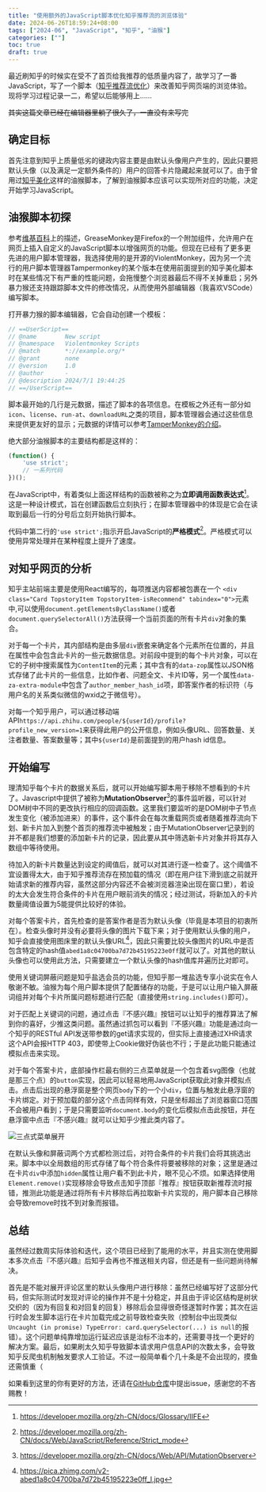 ```yaml
---
title: "使用额外的JavaScript脚本优化知乎推荐流的浏览体验"
date: 2024-06-26T18:59:24+08:00
tags: ["2024-06", "JavaScript", "知乎", "油猴"]
categories: [""]
toc: true
draft: true
---
```


最近刷知乎的时候实在受不了首页给我推荐的低质量内容了，故学习了一番JavaScript，写了一个脚本（[知乎推荐流优化](https://greasyfork.org/zh-CN/scripts/498139-%E7%9F%A5%E4%B9%8E%E6%8E%A8%E8%8D%90%E6%B5%81%E4%BC%98%E5%8C%96)）来改善知乎网页端的浏览体验。现将学习过程记录一二，希望以后能够用上……

~~其实这篇文章已经在编辑器里躺了很久了，一直没有来写完~~

## 确定目标  

首先注意到知乎上质量低劣的键政内容主要是由默认头像用户产生的，因此只要把默认头像（以及满足一定额外条件的）用户的回答卡片隐藏起来就可以了。由于曾用过[知乎美化](https://greasyfork.org/zh-CN/scripts/412212-%E7%9F%A5%E4%B9%8E%E7%BE%8E%E5%8C%96)这样的油猴脚本，了解到油猴脚本应该可以实现所对应的功能，决定开始学习JavaScript。  

## 油猴脚本初探  

参考[维基百科](https://zh.wikipedia.org/wiki/Greasemonkey)上的描述，GreaseMonkey是Firefox的一个附加组件，允许用户在网页上插入自定义的JavaScript脚本以增强网页的功能。但现在已经有了更多更先进的用户脚本管理器，我选择使用的是开源的ViolentMonkey，因为另一个流行的用户脚本管理器Tampermonkey的某个版本在使用前面提到的知乎美化脚本时在某些情况下有严重的性能问题，会拖慢整个浏览器最后不得不关掉重启；另外暴力猴还支持跟踪脚本文件的修改情况，从而使用外部编辑器（我喜欢VSCode）编写脚本。  

打开暴力猴的脚本编辑器，它会自动创建一个模板：  

```javascript  
// ==UserScript==
// @name        New script 
// @namespace   Violentmonkey Scripts
// @match       *://example.org/*
// @grant       none
// @version     1.0
// @author      -
// @description 2024/7/1 19:44:25
// ==/UserScript==
```

脚本最开始的几行是元数据，描述了脚本的各项信息。在模板之外还有一部分如`icon`、`license`、`run-at`、`downloadURL`之类的项目，脚本管理器会通过这些信息来提供更友好的显示；元数据的详情可以参考[TamperMonkey的介绍](https://www.tampermonkey.net/documentation.php?locale=en)。  

绝大部分油猴脚本的主要结构都是这样的：  

```javascript
(function() {
    'use strict';
    // 一系列代码
})();
```

在JavaScript中，有着类似上面这样结构的函数被称之为**立即调用函数表达式**[^1]。这是一种设计模式，旨在创建函数后立刻执行；在脚本管理器中的体现是它会在读取到最后一行的分号后立刻开始执行脚本。  

代码中第二行的`'use strict';`指示开启JavaScript的**严格模式**[^2]。严格模式可以使用异常处理并在某种程度上提升了速度。  

## 对知乎网页的分析  

知乎主站前端主要是使用React编写的，每项推送内容都被包裹在一个
`<div class="Card TopstoryItem TopstoryItem-isRecommend" tabindex="0">`元素中,可以使用`document.getElementsByClassName()`或者`document.querySelectorAll()`方法获得一个当前页面的所有卡片`div`对象的集合。  

对于每一个卡片，其内部结构是由多层`div`嵌套来确定各个元素所在位置的，并且在属性中会包含此卡片的一些元数据信息。对前段中提到的每个卡片对象，可以在它的子树中搜索属性为`ContentItem`的元素；其中含有的`data-zop`属性以JSON格式存储了此卡片的一些信息，比如作者、问题全文、卡片ID等，另一个属性`data-za-extra-module`中包含了`author_member_hash_id`项，即答案作者的标识符（与用户名的关系类似微信的wxid之于微信号）。  

对每一个知乎用户，可以通过移动端API`https://api.zhihu.com/people/${userId}/profile?profile_new_version=1`来获得此用户的公开信息，例如头像URL、回答数量、关注者数量、答案数量等；其中`${userId}`是前面提到的用户hash id信息。  

## 开始编写  

理清知乎每个卡片的数据关系后，就可以开始编写脚本用于移除不想看到的卡片了。Javascript中提供了被称为**MutationObserver**[^3]的事件监听器，可以针对DOM树中不同的更改执行相应的回调函数。这里我们要监听的是DOM树中子节点发生变化（被添加进来）的事件，这个事件会在每次重载网页或者随着推荐流向下划、新卡片加入到整个首页的推荐流中被触发；由于MutationObserver记录到的并不都是我们想要的添加新卡片的记录，因此要从其中筛选新卡片对象并将其存入数组中等待使用。  

待加入的新卡片数量达到设定的阈值后，就可以对其进行逐一检查了。这个阈值不宜设置得太大，由于知乎推荐流存在预加载的情况（即在用户往下滑到底之前就开始请求新的推荐内容，虽然这部分内容还不会被浏览器渲染出现在窗口里），若设的太大会发生符合条件的卡片在用户眼前消失的情况；经过测试，将新加入的卡片数量阈值设置为5能提供比较好的体验。  

对每个答案卡片，首先检查的是答案作者是否为默认头像（毕竟是本项目的初衷所在）。检查头像时并没有必要将头像的图片下载下来；对于使用默认头像的用户，知乎会直接使用图床里的默认头像URL[^4]，因此只需要比较头像图片的URL中是否包含特定的hash值`abed1a8c04700ba7d72b45195223e0ff`就可以了。对其他的默认头像也可以使用此方法，只需要建立一个默认头像的hash值库并遍历比对即可。  

使用关键词屏蔽问题是知乎盐选会员的功能，但知乎那一堆盐选专享小说实在令人敬谢不敏。油猴为每个用户脚本提供了配置储存的功能，于是可以让用户输入屏蔽词组并对每个卡片所属问题标题进行匹配（直接使用`string.includes()`即可）。  

对于匹配上关键词的问题，通过点击『不感兴趣』按钮可以让知乎的推荐算法了解到你的喜好，少推这类问题。虽然通过抓包可以看到『不感兴趣』功能是通过向一个知乎的RESTful API发送带参数的get请求实现的，但实际上直接通过XHR请求这个API会报HTTP 403，即使带上Cookie做好伪装也不行；于是此功能只能通过模拟点击来实现。  

对于每个答案卡片，底部操作栏最右侧的三点菜单就是一个包含着svg图像（也就是那三个点）的`button`实现，因此可以轻易地用JavaScript获取此对象并模拟点击。点击后出现的悬浮窗是整个网页`body`下的一个小`div`，位置与触发此悬浮窗的卡片绑定。对于预加载的部分这个点击同样有效，只是坐标超出了浏览器窗口范围不会被用户看到；于是只需要监听`document.body`的变化后模拟点击此按钮，并在悬浮窗中点击『不感兴趣』就可以让知乎少推此类内容了。  

![三点式菜单展开](https://s3.bmp.ovh/imgs/2024/08/29/1d64fce3f99ff66b.png)  

在默认头像和屏蔽词两个方式都检测过后，对符合条件的卡片我们会将其挑选出来。脚本中以全局数组的形式存储了每个符合条件将要被移除的对象；这里是通过在卡片`div`中添加`hidden`属性让用户看不到此卡片，眼不见心不烦。如果选择使用`Element.remove()`实现移除会导致点击知乎顶部『推荐』按钮获取新推荐流时报错，推测此功能是通过将所有卡片移除后再拉取新卡片实现的，用户脚本自己移除会导致remove时找不到对象而报错。  

## 总结  

虽然经过数周实际体验和迭代，这个项目已经到了能用的水平，并且实测在使用脚本多次点击『不感兴趣』后知乎会再也不推送相关内容，但还是有一些问题尚待解决。  

首先是不能对展开评论区里的默认头像用户进行移除：虽然已经编写好了这部分代码，但实际测试时发现对评论的操作并不是十分稳定，并且由于评论区结构是树状交织的（因为有回复和对回复的回复）移除后会显得很奇怪遂暂时作罢；其次在运行时会发生脚本运行在卡片加载完成之前导致检查失败（控制台中出现类似`Uncaught (in promise) TypeError: card.querySelector(...) is null`的报错）。这个问题单纯靠增加运行延迟应该是治标不治本的，还需要寻找一个更好的解决方案。最后，如果刷太久知乎导致脚本请求用户信息API的次数太多，会导致知乎反爬虫机制触发要求人工验证。不过一般简单看个几十条是不会出现的，摸鱼还需慎重（  

如果看到这里的你有更好的方法，还请在[GitHub仓库](https://github.com/lisolaris/ZhihuFeedOptimization)中提出issue，感谢您的不吝赐教！  

[^1]:<https://developer.mozilla.org/zh-CN/docs/Glossary/IIFE>  
[^2]:<https://developer.mozilla.org/zh-CN/docs/Web/JavaScript/Reference/Strict_mode>  
[^3]:<https://developer.mozilla.org/zh-CN/docs/Web/API/MutationObserver>
[^4]:<https://pica.zhimg.com/v2-abed1a8c04700ba7d72b45195223e0ff_l.jpg>
